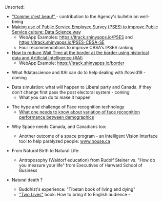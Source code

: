 Unsorted:


- ["Comme c'est beau!" ](https://www.linkedin.com/pulse/contribution-agencys-well-being-dmitry-gorodnichy%2F/) - contribution to the Agency's bulletin on well-being
- [Making use of Public Service Employee Survey (PSES) to improve Public Service culture: Data Science way](https://www.linkedin.com/pulse/analyzing-improving-public-service-performance-using-data-gorodnichy/)
  - WebApp Examples: https://itrack.shinyapps.io/PSES and https://itrack.shinyapps.io/PSES-CBSA-SE
  - Four recommendations to improve CBSA's lPSES ranking 
- [How to reduce Wait Time at the border at the border using historical data and Artificial Intelligence (#AI)](https://www.linkedin.com/pulse/predicting-optimizing-border-wait-time-using-dmitry-gorodnichy/) 
  - WebApp Example: https://itrack.shinyapps.io/border  
 

<!-- - Artificial Intelligence or Natural Ignorance? Some examples of both
   -  What can happen to orgnization run When decision are made -->
- What #datascience and #AI can do to help dealing with #covid19 - coming 


<!-- - How to make electoral reform happen - to make Canada more democratic -->
- Data simulation: what will happen to Liberal party and Canada, if they don't change first pass the post electoral system - coming
  - What you can do to make it happen
<!--   - The problem with proportional representation-->

  <!-- 
- Testing and deploying Biometrics:  good, bad and ugly
 -  What happens when chemists test biometric technology -->
- The hype and challenge of Face recognition technology
  - [What one needs to know about variation of face recognition performance between demographics](https://www.linkedin.com/pulse/what-one-needs-know-variation-face-recognition-system-gorodnichy/)
 
<!-- - Doing Data Science: Computing Science way -->


- Why Space needs Canada, and Canadians too: 
  - Another outcome of a space program - an Intelligent Vision Interface tool to help paralyzed people: www.nouse.ca
  
- From Natural Birth to Natural Life: 
  - Antroposophy (Waldorf education) from Rudolf Steiner vs. "How do you measure your life" from  Executives of Harward School of Business
- Natural death ?
  - Buddhist's experience: "Tibetan book of living and dying"
  - ["Two Lives"](https://bookdown.org/gorodnichy/twolives-book) book: How to bring it to English audience - 
<!--  - Personal feelings expressed in music: ["Shri Jobim"](https://bookdown.org/gorodnichy/jobim/) and ["Behind the horizon"](https://soundcloud.com/dmitry-gorodnichy/sets/adieu) -->

<!-- 
- The magic of falling a sleep
- On the magic of composing an original melody   
  - Why not a single original melody came to me lately -->
<!--  
- The beauty and power of diversity and multiculturalism 
  - Parallels:  Russian - Ukraine and US - Canada.
- How to better understand Zelenskly and what is happening now in Ukraine
- Why the war between Russia and Ukraine -->
<!--
- Your link to Ukrainian contemporaty music  one of the most melodic and harmonic in the world
 - How to bring the beauty and powers of other language works of literacture and music? ->
 

![Cover page from children's science magazine featuring the work of Dmitry Gorodnichy](yes-mag-nouse-cover.jpg)


Feedback and thoughts - welcome! 
Send them to [my name]@[my surname].ca

Back to www.gorodnichy.ca
